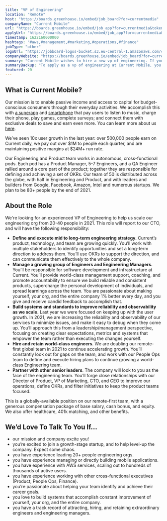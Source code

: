 ```yaml
---
title: "VP of Engineering"
location: "Remote"
host: "https://boards.greenhouse.io/embed/job_board?for=currentmedia"
companyName: "Current Mobile"
url: "https://boards.greenhouse.io/embed/job_app?for=currentmedia&token=5252312002"
applyUrl: "https://boards.greenhouse.io/embed/job_app?for=currentmedia&token=5252312002#app"
timestamp: 1622160000000
hashtags: "#aws,#management,#marketing,#operations,#finance"
jobType: "other"
logoUrl: "https://jobboard-logos-bucket.s3.eu-central-1.amazonaws.com/current-mobile"
companyWebsite: "https://boards.greenhouse.io/embed/job_board?for=currentmedia"
summary: "Current Mobile wishes to hire a new vp of engineering. If you have you have experience managing or directly building mobile applications, consider applying."
summaryBackup: "To apply as a vp of engineering at Current Mobile, you preferably need to have some knowledge of: #aws, #management, #marketing."
featured: 20
---
```


## What is Current Mobile?

Our mission is to enable passive income and access to capital for budget-conscious consumers through their everyday activities. We accomplish this with [a superapp](https://play.google.com/store/apps/details?id=us.current.android) and [smartphone](https://modephone.com/) that pay users to listen to music, charge their phone, play games, complete surveys; and connect them with exclusive deals to save and earn even more. You can learn more about us [here](https://currentmobile.us).

We’ve seen 10x user growth in the last year: over 500,000 people earn on Current daily, we pay out over $1M to people each quarter, and are maintaining positive margins at $24M+ run rate.

Our Engineering and Product team works in autonomous, cross-functional pods. Each pod has a Product Manager, 5-7 Engineers, and a QA Engineer rallied around a core part of the product; together they are responsible for defining and achieving a set of OKRs. Our team of 50 is distributed across the globe, with half in Engineering and Product, and with leaders and builders from Google, Facebook, Amazon, Intel and numerous startups. We plan to be 80+ people by the end of 2021.

## About the Role

We're looking for an experienced VP of Engineering to help us scale our engineering org from 20-40 people in 2021. This role will report to our CTO, and will have the following responsibility:

*   **Define and execute mid to long-term engineering strategy.** Current’s product, technology, and team are growing quickly. You’ll work with multiple stakeholders to identify opportunities and set a long-term direction to address them. You’ll use OKRs to support the direction, and can communicate them effectively to the whole company.
*   **Manage a growing group of Engineers and Engineering Managers.** You’ll be responsible for software development and infrastructure at Current. You’ll provide world-class management support, coaching, and promote accountability to ensure we build reliable and consistent products, supercharge the personal development of individuals, and spread learnings across the team. You are passionate about making yourself, your org, and the entire company 1% better every day, and you give and receive candid feedback to accomplish that.
*   **Build systems and standards to improve reliability and observability as we scale.** Last year we were focused on keeping up with the user growth. In 2021, we are increasing the reliability and observability of our services to minimize issues, and make it easy to debug when they come up. You’ll approach this from a leadership/management perspective, focusing on creating clear expectations, metrics and systems that empower the team rather than executing the changes yourself.
*   **Hire and retain world-class engineers**. We are doubling our remote-first global team in 2021 to continue accelerating growth. You’ll constantly look out for gaps on the team, and work with our People Ops team to define and execute hiring plans to continue growing a world-class Engineering team.
*   **Partner with other senior leaders**. The company will look to you as the face of the engineering team. You’ll forge close relationships with our Director of Product, VP of Marketing, CTO, and CEO to improve our operations, define OKRs, and filter initiatives to keep the product teams focused.

This is a globally-available position on our remote-first team, with a generous compensation package of base salary, cash bonus, and equity. We also offer healthcare, 401k matching, and other benefits.

## We’d Love To Talk To You If...

*   our mission and company excite you!
*   you’re excited to join a growth-stage startup, and to help level-up the company. Expect some chaos.
*   you have experience leading 20+ people engineering orgs.
*   you have experience managing or directly building mobile applications.
*   you have experience with AWS services, scaling out to hundreds of thousands of active users.
*   you have experience working with other cross-functional executives (Product, People Ops, Finance).
*   you’re passionate about helping your team identify and achieve their career goals.
*   you love to build systems that accomplish constant improvement of yourself, your org, and the entire company.
*   you have a track record of attracting, hiring, and retaining extraordinary engineers and engineering managers.
